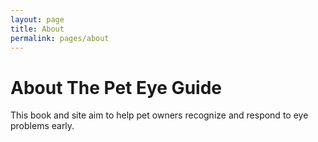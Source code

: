 ```yaml
---
layout: page
title: About
permalink: pages/about
---
```


# About The Pet Eye Guide

This book and site aim to help pet owners recognize and respond to eye problems early.
